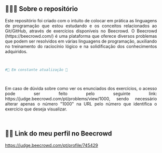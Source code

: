 ## 👨🏻‍💻 Sobre o repositório
<p align="justify"> 
  Este repositório foi criado com o intuito de colocar em prática as linguagens de programação que estou estudando e os conceitos relacionados ao Git/GitHub, através de exercícios disponíveis no Beecrowd. O Beecrowd (https://beecrowd.com/) é uma plataforma que oferece diversos problemas que podem ser resolvidos em várias linguagens de programação, auxiliando no treinamento do raciocínio lógico e na solidificação dos conhecimentos adquiridos. 
</p> 
<br/>

```bash
#🚧 Em constante atualização 🚧
```
<br/>

<p align="justify">
Em caso de dúvida sobre como ver os enunciados dos exercícios, o acesso pode ser feito pelo seguinte link: https://judge.beecrowd.com/pt/problems/view/1000, sendo necessário alterar apenas o número "1000" na URL pelo número que identifica o exercício que deseja visualizar. 
</p>
<br/>

## 🧑🏻 Link do meu perfil no Beecrowd
https://judge.beecrowd.com/pt/profile/745429
